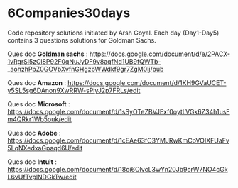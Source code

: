 # 6Companies30days

Code repository solutions initiated by Arsh Goyal. Each day (Day1-Day5) contains 3 questions solutions for Goldman Sachs.

Ques doc **Goldman sachs** : https://docs.google.com/document/d/e/2PACX-1vRgrSl5zCl8P92F0qNuJyDF9v8aqfNd1UB9fQWTb-_aohzhPbZ0GOVbXvfnGHgzbWWdkf9gr7ZgM0lj/pub

Ques doc **Amazon** : https://docs.google.com/document/d/1KH9GVaUCET-y5SL5sg6DAnon9XwRRW-sPiyJ2p7FRLs/edit

Ques doc **Microsoft** : https://docs.google.com/document/d/1sSyOTeZBVJExf0oytLVGk6Z34h1usFm4QRkr1Wb5ouk/edit

Ques doc **Adobe** : https://docs.google.com/document/d/1cEAe63fC3YMJRwKmCoVOIXFUaFv5LqNXedxaGpaqd6U/edit

Ques doc **Intuit** : https://docs.google.com/document/d/18oi6OlvcL3wYn20Jb9crW7NO4cGkL6vUfTvplNDGkTw/edit
